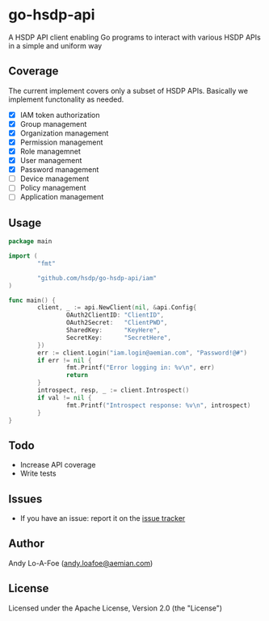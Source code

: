 # go-hsdp-api

A HSDP API client enabling Go programs to interact with various HSDP APIs in a simple and uniform way

## Coverage

The current implement covers only a subset of HSDP APIs. Basically we implement functonality as needed.

- [x] IAM token authorization
- [x] Group management
- [x] Organization management
- [x] Permission management
- [x] Role managemnet
- [x] User management
- [x] Password management
- [ ] Device management
- [ ] Policy management
- [ ] Application management

## Usage

```go
package main

import (
        "fmt"

        "github.com/hsdp/go-hsdp-api/iam"
)

func main() {
        client, _ := api.NewClient(nil, &api.Config{
                OAuth2ClientID: "ClientID",
                OAuth2Secret:   "ClientPWD",
                SharedKey:      "KeyHere",
                SecretKey:      "SecretHere",
        })
        err := client.Login("iam.login@aemian.com", "Password!@#")
        if err != nil {
                fmt.Printf("Error logging in: %v\n", err)
                return
        }
        introspect, resp, _ := client.Introspect()
        if val != nil {
                fmt.Printf("Introspect response: %v\n", introspect)
        }
}
```

## Todo

- Increase API coverage
- Write tests

## Issues

- If you have an issue: report it on the [issue tracker](https://github.com/hsdp/go-hsdp-api/issues)

## Author

Andy Lo-A-Foe (<andy.loafoe@aemian.com>)

## License

Licensed under the Apache License, Version 2.0 (the "License")
